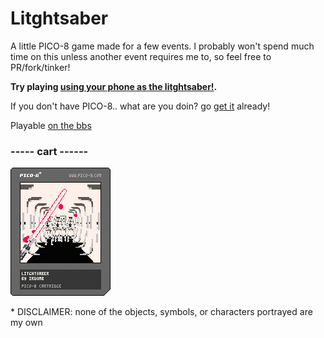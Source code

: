 # Litghtsaber

A little PICO-8 game made for a few events. I probably won't spend much time on this unless another event requires me to, so feel free to PR/fork/tinker!


**Try playing [using your phone as the litghtsaber!](https://github.com/Chovin/Litghtsaber/tree/osc-gpio).**

If you don't have PICO-8.. what are you doin? go [get it](https://www.lexaloffle.com/pico-8.php) already!

Playable [on the bbs](https://www.lexaloffle.com/bbs/?tid=30137)


### ----- cart ------
![](litghtsaber.p8.png)


\* DISCLAIMER: none of the objects, symbols, or characters portrayed are my own
